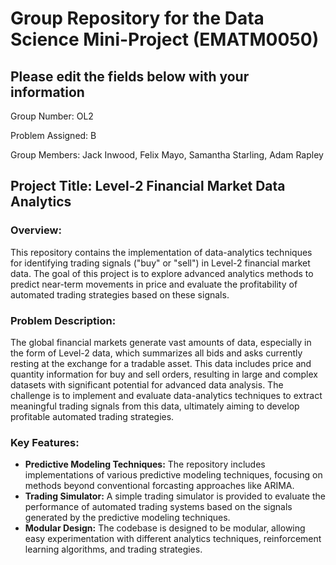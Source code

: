 # Group Repository for the Data Science Mini-Project (EMATM0050)

## Please edit the fields below with your information
Group Number: OL2

Problem Assigned: B

Group Members: Jack Inwood, Felix Mayo, Samantha Starling, Adam Rapley

## Project Title: Level-2 Financial Market Data Analytics

### Overview:
This repository contains the implementation of data-analytics techniques for identifying trading signals ("buy" or "sell") in Level-2 financial market data. The goal of this project is to explore advanced analytics methods to predict near-term movements in price and evaluate the profitability of automated trading strategies based on these signals.

### Problem Description:
The global financial markets generate vast amounts of data, especially in the form of Level-2 data, which summarizes all bids and asks currently resting at the exchange for a tradable asset. This data includes price and quantity information for buy and sell orders, resulting in large and complex datasets with significant potential for advanced data analysis. The challenge is to implement and evaluate data-analytics techniques to extract meaningful trading signals from this data, ultimately aiming to develop profitable automated trading strategies.

### Key Features:
- **Predictive Modeling Techniques:** The repository includes implementations of various predictive modeling techniques, focusing on methods beyond conventional forcasting approaches like ARIMA.
- **Trading Simulator:** A simple trading simulator is provided to evaluate the performance of automated trading systems based on the signals generated by the predictive modeling techniques.
- **Modular Design:** The codebase is designed to be modular, allowing easy experimentation with different analytics techniques, reinforcement learning algorithms, and trading strategies.
